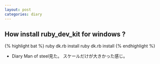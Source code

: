 ```yaml
---
layout: post
categories: diary
---
```


How install ruby_dev_kit for windows ?
--------------------------------------

{% highlight bat %}
ruby dk.rb install
ruby dk.rb install
{% endhighlight %}

- Diary
Man of steel見た。
スケールだけが大きかった感じ。
